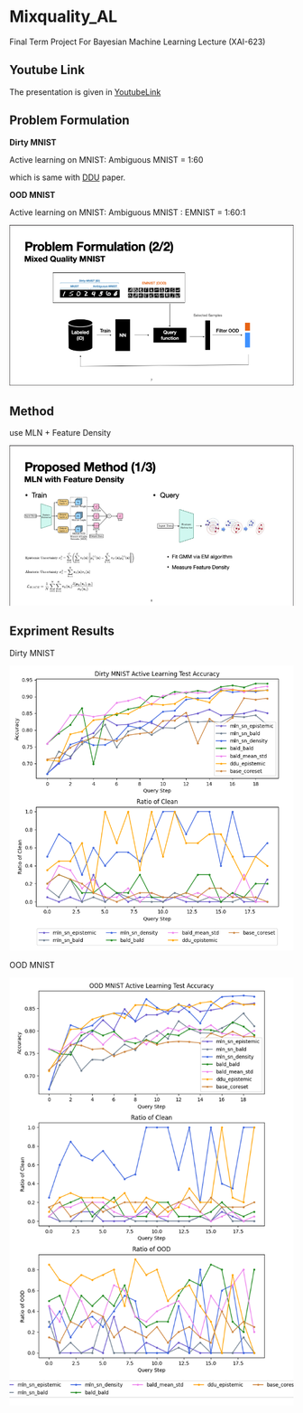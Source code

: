 # Mixquality_AL

Final Term Project For Bayesian Machine Learning Lecture (XAI-623)

## Youtube Link

The presentation is given in 
[YoutubeLink](https://www.youtube.com/watch?v=yUbdp-9-lj4)

## Problem Formulation
**Dirty MNIST**

Active learning on MNIST: Ambiguous MNIST = 1:60

which is same with [DDU](https://arxiv.org/pdf/2102.11582.pdf) paper. 

**OOD MNIST**

Active learning on MNIST: Ambiguous MNIST : EMNIST = 1:60:1
<p align="center">
  <img width="600" height="auto" src="https://github.com/jeongeun980906/Mixquality_AL/blob/master/misc/problem.png">
</p>

## Method
use MLN + Feature Density

<p align="center">
  <img width="600" height="auto" src="https://github.com/jeongeun980906/Mixquality_AL/blob/master/misc/method.png">
</p>

## Expriment Results
Dirty MNIST
<p align="center">
  <img width="600" height="auto" src="https://github.com/jeongeun980906/Mixquality_AL/blob/master/misc/dirty_mnist_2.png">
</p>

OOD MNIST
<p align="center">
  <img width="600" height="auto" src="https://github.com/jeongeun980906/Mixquality_AL/blob/master/misc/ood_mnist_2.png">
</p>

